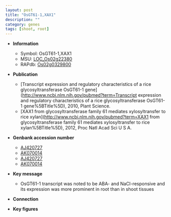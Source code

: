 ```yaml
---
layout: post
title: "OsGT61-1,XAX1"
description: ""
category: genes
tags: [shoot, root]
---
```


* **Information**  
    + Symbol: OsGT61-1,XAX1  
    + MSU: [LOC_Os02g22380](http://rice.plantbiology.msu.edu/cgi-bin/ORF_infopage.cgi?orf=LOC_Os02g22380)  
    + RAPdb: [Os02g0329800](http://rapdb.dna.affrc.go.jp/viewer/gbrowse_details/irgsp1?name=Os02g0329800)  

* **Publication**  
    + [Transcript expression and regulatory characteristics of a rice glycosyltransferase OsGT61-1 gene](http://www.ncbi.nlm.nih.gov/pubmed?term=Transcript expression and regulatory characteristics of a rice glycosyltransferase OsGT61-1 gene%5BTitle%5D), 2010, Plant Science.
    + [XAX1 from glycosyltransferase family 61 mediates xylosyltransfer to rice xylan](http://www.ncbi.nlm.nih.gov/pubmed?term=XAX1 from glycosyltransferase family 61 mediates xylosyltransfer to rice xylan%5BTitle%5D), 2012, Proc Natl Acad Sci U S A.

* **Genbank accession number**  
    + [AJ420727](http://www.ncbi.nlm.nih.gov/nuccore/AJ420727)
    + [AK070014](http://www.ncbi.nlm.nih.gov/nuccore/AK070014)
    + [AJ420727](http://www.ncbi.nlm.nih.gov/nuccore/AJ420727)
    + [AK070014](http://www.ncbi.nlm.nih.gov/nuccore/AK070014)

* **Key message**  
    + OsGT61-1 transcript was noted to be ABA- and NaCl-responsive and its expression was more prominent in root than in shoot tissues

* **Connection**  

* **Key figures**  


